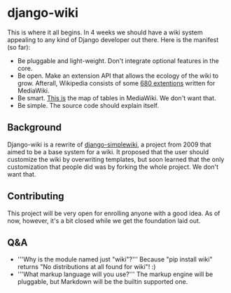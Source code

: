 django-wiki
===========

This is where it all begins. In 4 weeks we should have a wiki system appealing to any kind of Django developer out there. Here is the manifest (so far):

 * Be pluggable and light-weight. Don't integrate optional features in the core.
 * Be open. Make an extension API that allows the ecology of the wiki to grow. Afterall, Wikipedia consists of some [680 extentions](http://svn.wikimedia.org/viewvc/mediawiki/trunk/extensions/) written for MediaWiki.
 * Be smart. [This is](https://upload.wikimedia.org/wikipedia/commons/8/88/MediaWiki_database_schema_1-19_%28r102798%29.png) the map of tables in MediaWiki. We don't want that.
 * Be simple. The source code should explain itself.

Background
----------

Django-wiki is a rewrite of [django-simplewiki](http://code.google.com/p/django-simple-wiki/), a project from 2009 that aimed to be a base system for a wiki. It proposed that the user should customize the wiki by overwriting templates, but soon learned that the only customization that people did was by forking the whole project. We don't want that.

Contributing
------------

This project will be very open for enrolling anyone with a good idea. As of now, however, it's a bit closed while we get the foundation laid out.

Q&A
------------

 * '''Why is the module named just "wiki"?''' Because "pip install wiki" returns "No distributions at all found for wiki"! :)
 * '''What markup language will you use?''' The markup engine will be pluggable, but Markdown will be the builtin supported one.

